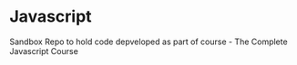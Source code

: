 # Javascript
Sandbox Repo to hold code depveloped as part of course - The Complete Javascript Course
